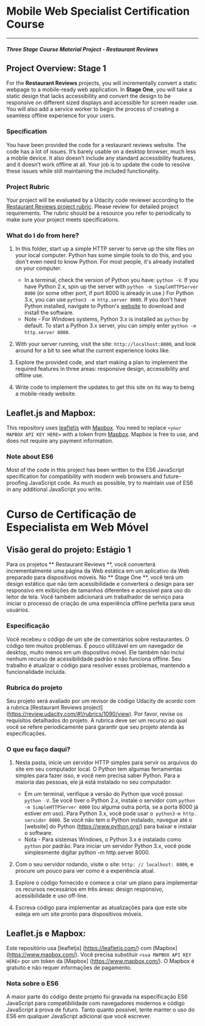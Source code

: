 # Mobile Web Specialist Certification Course
---
#### _Three Stage Course Material Project - Restaurant Reviews_

## Project Overview: Stage 1

For the **Restaurant Reviews** projects, you will incrementally convert a static webpage to a mobile-ready web application. In **Stage One**, you will take a static design that lacks accessibility and convert the design to be responsive on different sized displays and accessible for screen reader use. You will also add a service worker to begin the process of creating a seamless offline experience for your users.

### Specification

You have been provided the code for a restaurant reviews website. The code has a lot of issues. It’s barely usable on a desktop browser, much less a mobile device. It also doesn’t include any standard accessibility features, and it doesn’t work offline at all. Your job is to update the code to resolve these issues while still maintaining the included functionality.

### Project Rubric

Your project will be evaluated by a Udacity code reviewer according to the [Restaurant Reviews project rubric](https://review.udacity.com/#!/rubrics/1090/view). Please review for detailed project requirements. The rubric should be a resource you refer to periodically to make sure your project meets specifications.

### What do I do from here?

1. In this folder, start up a simple HTTP server to serve up the site files on your local computer. Python has some simple tools to do this, and you don't even need to know Python. For most people, it's already installed on your computer.

    * In a terminal, check the version of Python you have: `python -V`. If you have Python 2.x, spin up the server with `python -m SimpleHTTPServer 8000` (or some other port, if port 8000 is already in use.) For Python 3.x, you can use `python3 -m http.server 8000`. If you don't have Python installed, navigate to Python's [website](https://www.python.org/) to download and install the software.
   * Note -  For Windows systems, Python 3.x is installed as `python` by default. To start a Python 3.x server, you can simply enter `python -m http.server 8000`.
2. With your server running, visit the site: `http://localhost:8000`, and look around for a bit to see what the current experience looks like.
3. Explore the provided code, and start making a plan to implement the required features in three areas: responsive design, accessibility and offline use.
4. Write code to implement the updates to get this site on its way to being a mobile-ready website.

## Leaflet.js and Mapbox:

This repository uses [leafletjs](https://leafletjs.com/) with [Mapbox](https://www.mapbox.com/). You need to replace `<your MAPBOX API KEY HERE>` with a token from [Mapbox](https://www.mapbox.com/). Mapbox is free to use, and does not require any payment information.

### Note about ES6

Most of the code in this project has been written to the ES6 JavaScript specification for compatibility with modern web browsers and future-proofing JavaScript code. As much as possible, try to maintain use of ES6 in any additional JavaScript you write.



# Curso de Certificação de Especialista em Web Móvel

## Visão geral do projeto: Estágio 1

Para os projetos ** Restaurant Reviews **, você converterá incrementalmente uma página da Web estática em um aplicativo da Web preparado para dispositivos móveis. No ** Stage One **, você terá um design estático que não tem acessibilidade e converterá o design para ser responsivo em exibições de tamanhos diferentes e acessível para uso do leitor de tela. Você também adicionará um trabalhador de serviço para iniciar o processo de criação de uma experiência offline perfeita para seus usuários.

### Especificação

Você recebeu o código de um site de comentários sobre restaurantes. O código tem muitos problemas. É pouco utilizável em um navegador de desktop, muito menos em um dispositivo móvel. Ele também não inclui nenhum recurso de acessibilidade padrão e não funciona offline. Seu trabalho é atualizar o código para resolver esses problemas, mantendo a funcionalidade incluída.

### Rubrica do projeto

Seu projeto será avaliado por um revisor de código Udacity de acordo com a rubrica [Restaurant Reviews project] (https://review.udacity.com/#!/rubrics/1090/view). Por favor, revise os requisitos detalhados do projeto. A rubrica deve ser um recurso ao qual você se refere periodicamente para garantir que seu projeto atenda às especificações.

### O que eu faço daqui?

1. Nesta pasta, inicie um servidor HTTP simples para servir os arquivos do site em seu computador local. O Python tem algumas ferramentas simples para fazer isso, e você nem precisa saber Python. Para a maioria das pessoas, ele já está instalado no seu computador.

    * Em um terminal, verifique a versão do Python que você possui: `python -V`. Se você tiver o Python 2.x, instale o servidor com `python -m SimpleHTTPServer 8000` (ou alguma outra porta, se a porta 8000 já estiver em uso). Para Python 3.x, você pode usar o` python3-m http. servidor 8000`. Se você não tem o Python instalado, navegue até o [website] do Python (https://www.python.org/) para baixar e instalar o software.
   * Nota - Para sistemas Windows, o Python 3.x é instalado como `python` por padrão. Para iniciar um servidor Python 3.x, você pode simplesmente digitar python -m http.server 8000.
2. Com o seu servidor rodando, visite o site: `http: // localhost: 8000`, e procure um pouco para ver como é a experiência atual.
3. Explore o código fornecido e comece a criar um plano para implementar os recursos necessários em três áreas: design responsivo, acessibilidade e uso off-line.
4. Escreva código para implementar as atualizações para que este site esteja em um site pronto para dispositivos móveis.

## Leaflet.js e Mapbox:

Este repositório usa [leafletjs] (https://leafletjs.com/) com [Mapbox] (https://www.mapbox.com/). Você precisa substituir `<sua MAPBOX API KEY HERE>` por um token da [Mapbox] (https://www.mapbox.com/). O Mapbox é gratuito e não requer informações de pagamento.

### Nota sobre o ES6

A maior parte do código deste projeto foi gravada na especificação ES6 JavaScript para compatibilidade com navegadores modernos e código JavaScript à prova de futuro. Tanto quanto possível, tente manter o uso do ES6 em qualquer JavaScript adicional que você escrever.